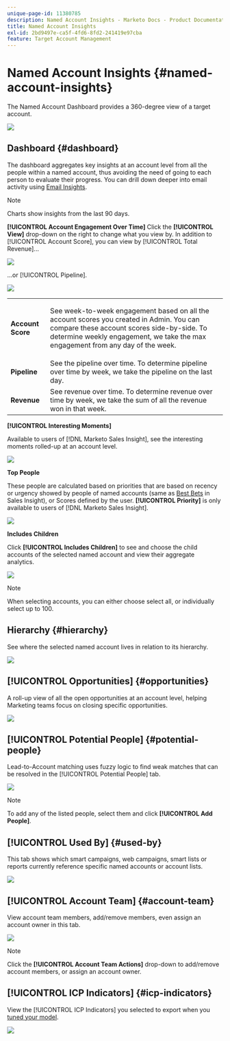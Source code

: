 ```yaml
---
unique-page-id: 11380785
description: Named Account Insights - Marketo Docs - Product Documentation
title: Named Account Insights
exl-id: 2bd9497e-ca5f-4fd6-8fd2-241419e97cba
feature: Target Account Management
---
```

# Named Account Insights {#named-account-insights}

The Named Account Dashboard provides a 360-degree view of a target account.

![](assets/one-1.png)

## Dashboard {#dashboard}

The dashboard aggregates key insights at an account level from all the people within a named account, thus avoiding the need of going to each person to evaluate their progress. You can drill down deeper into email activity using [Email Insights](/help/marketo/product-docs/reporting/email-insights/filtering-in-email-insights.md#account-based-marketing).

>[!NOTE]
>
>Charts show insights from the last 90 days.

**[!UICONTROL Account Engagement Over Time]** Click the **[!UICONTROL View]** drop-down on the right to change what you view by. In addition to [!UICONTROL Account Score], you can view by [!UICONTROL Total Revenue]...

![](assets/two-new.png)

...or [!UICONTROL Pipeline].

![](assets/three-new.png)

<table> 
 <tbody> 
  <tr> 
   <td><strong><span class="uicontrol">Account Score</span></strong></td> 
   <td><p>See week-to-week engagement based on all the account scores you created in <span class="uicontrol">Admin</span>. You can compare these account scores side-by-side. To determine weekly engagement, we take the max engagement from any day of the week.</p></td> 
  </tr> 
  <tr> 
   <td><strong><span class="uicontrol">Pipeline</span></strong></td> 
   <td>See the pipeline over time. To determine pipeline over time by week, we take the pipeline on the last day.</td> 
  </tr> 
  <tr> 
   <td><strong><span class="uicontrol">Revenue</span></strong></td> 
   <td>See revenue over time. To determine revenue over time by week, we take the sum of all the revenue won in that week.</td> 
  </tr> 
 </tbody> 
</table>

**[!UICONTROL Interesting Moments]**

Available to users of [!DNL Marketo Sales Insight], see the interesting moments rolled-up at an account level.

![](assets/int-mom.png)

**Top People**

These people are calculated based on priorities that are based on recency or urgency showed by people of named accounts (same as [Best Bets](/help/marketo/product-docs/marketo-sales-insight/msi-for-salesforce/features/stars-and-flames/priority-urgency-relative-score-and-best-bets.md) in Sales Insight), or Scores defined by the user. **[!UICONTROL Priority]** is only available to users of [!DNL Marketo Sales Insight].

![](assets/top-ten.png)

**Includes Children**

Click **[!UICONTROL Includes Children]** to see and choose the child accounts of the selected named account and view their aggregate analytics.

![](assets/abm.png)

>[!NOTE]
>
>When selecting accounts, you can either choose select all, or individually select up to 100.

## Hierarchy {#hierarchy}

See where the selected named account lives in relation to its hierarchy.

![](assets/hierarchy.png)

## [!UICONTROL Opportunities] {#opportunities}

A roll-up view of all the open opportunities at an account level, helping Marketing teams focus on closing specific opportunities.

![](assets/four-1.png)

## [!UICONTROL Potential People] {#potential-people}

Lead-to-Account matching uses fuzzy logic to find weak matches that can be resolved in the [!UICONTROL Potential People] tab.

![](assets/five-1.png)

>[!NOTE]
>
>To add any of the listed people, select them and click **[!UICONTROL Add People]**.

## [!UICONTROL Used By] {#used-by}

This tab shows which smart campaigns, web campaigns, smart lists or reports currently reference specific named accounts or account lists.

![](assets/six-1.png)

## [!UICONTROL Account Team] {#account-team}

View account team members, add/remove members, even assign an account owner in this tab.

![](assets/seven-1.png)

>[!NOTE]
>
>Click the **[!UICONTROL Account Team Actions]** drop-down to add/remove account members, or assign an account owner.

## [!UICONTROL ICP Indicators] {#icp-indicators}

View the [!UICONTROL ICP Indicators] you selected to export when you [tuned your model](/help/marketo/product-docs/target-account-management/account-profiling/account-profiling-ranking-and-tuning.md#model-tuning).

![](assets/eight.png)
